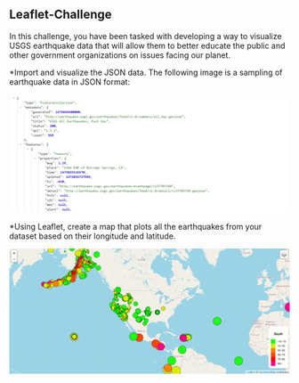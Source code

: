 ## Leaflet-Challenge

 In this challenge, you have been tasked with developing a way to visualize USGS earthquake data that will allow them to better educate the public and other government organizations on issues facing our planet.

*Import and visualize the JSON data. The following image is a sampling of earthquake data in JSON format:

 ![3-JSON](https://github.com/wei3chen2/leaflet-challenge/blob/main/Images/3-JSON.png) 
 
*Using Leaflet, create a map that plots all the earthquakes from your dataset based on their longitude and latitude.

 ![1-BasicMap](https://github.com/wei3chen2/leaflet-challenge/blob/main/Images/1-BasicMap.png) 



